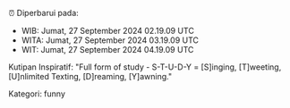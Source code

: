 ⏰ Diperbarui pada:
- WIB: Jumat, 27 September 2024 02.19.09 UTC
- WITA: Jumat, 27 September 2024 03.19.09 UTC
- WIT: Jumat, 27 September 2024 04.19.09 UTC

Kutipan Inspiratif:
"Full form of study - S-T-U-D-Y = [S]inging, [T]weeting, [U]nlimited Texting, [D]reaming, [Y]awning."


Kategori: funny


